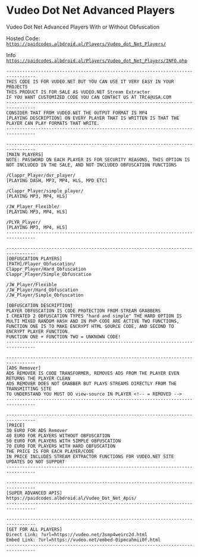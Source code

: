 # Vudeo Dot Net Advanced Players
Vudeo Dot Net Advanced Players With or Without Obfuscation

Hosted Code: <code>https://paidcodes.albdroid.al/Players/Vudeo_dot_Net_Players/</code>


Info <code>https://paidcodes.albdroid.al/Players/Vudeo_dot_Net_Players/INFO.php</code>

    ---------------------------------------------------------------------------------
    THIS CODE IS FOR VUDEO.NET BUT YOU CAN USE IT VERY EASY IN YOUR PROJECTS
    THIS PRODUCT IS FOR SALE AS VUDEO.NET Stream Extractor
    IF YOU WANT CUSTOMIZED CODE YOU CAN CONTACT US AT TRC4@USA.COM
    ---------------------------------------------------------------------------------
    CONSIDER THAT FROM VUDEO.NET THE OUTPUT FORMAT IS MP4
    [PLAYING DESCRIPTION] ON EVERY PLAYER THAT IS WRITTEN IS THAT THE PLAYER CAN PLAY FORMATS THAT WRITE.
    ---------------------------------------------------------------------------------

    ---------------------------------------------------------------------------------
    [MAIN PLAYERS]
    NOTE: PASSWORD ON EACH PLAYER IS FOR SECURITY REASONS, THIS OPTION IS NOT INCLUDED IN THE SALE, AND NOT INCLUDED OBFUSCATION FUNCTIONS

    /Clappr_Player/dvr_player/
    [PLAYING DASH, MP3, MP4, HLS, MPD ETC]

    /Clappr_Player/simple_player/
    [PLAYING MP3, MP4, HLS]

    /JW_Player_Flexible/
    [PLAYING MP3, MP4, HLS]

    /PLYR_Player/
    [PLAYING MP3, MP4, HLS]
    ---------------------------------------------------------------------------------

    ---------------------------------------------------------------------------------
    [OBFUSCATION PLAYERS]
    [PATH]/Player_Obfuscation/
    Clappr_Player/Hard_Obfuscation
    Clappr_Player/Simple_Obfuscation

    /JW_Player/Flexible
    /JW_Player/Hard_Obfuscation
    /JW_Player/Simple_Obfuscation

    [OBFUSCATION DESCRIPTION]
    PLAYER OBFUSCATION IS CODE PROTECTION FROM STREAM GRABBERS
    I CREATED 2 OBFUSCATION TYPES "hard and simple" THE HARD OPTION IS MULTI MIXED RANDOM HASH AND IN PHP CODE ARE ACTIVE TWO FUNCTIONS, FUNCTION ONE IS TO MAKE ENCRYPT HTML SOURCE CODE, AND SECOND TO ENCRYPT PLAYER FUNCTION.
    FUNCTION ONE + FUNCTION TWO = UNKNOWN CODE!
    ---------------------------------------------------------------------------------

    ---------------------------------------------------------------------------------
    [ADS_Remover]
    ADS REMOVER IS CODE TRANSFORMER, REMOVES ADS FROM THE PLAYER EVEN RETURNS THE PLAYER CLEAN
    ADS REMOVER DOES NOT GRABBER BUT PLAYS STREAMS DIRECTLY FROM THE TRANSMITTING SITE
    TO UNDERSTAND YOU MUST DO view-source IN PLAYER <!-- = REMOVED -->
    ---------------------------------------------------------------------------------

    ---------------------------------------------------------------------------------
    [PRICE]
    30 EURO FOR ADS Remover
    40 EURO FOR PLAYERS WITHOUT OBFUSCATION
    50 EURO FOR PLAYERS WITH SIMPLE OBFUSCATION
    70 EURO FOR PLAYERS WITH HARD OBFUSCATION
    THE PRICE IS FOR EACH PLAYER/CODE
    IN PRICE INCLUDES STREAM EXTRACTOR FUNCTIONS FOR VUDEO.NET SITE
    UPDATES DO NOT SUPPORT
    ---------------------------------------------------------------------------------

    ---------------------------------------------------------------------------------
    [SUPER ADVANCED APIS]
    https://paidcodes.albdroid.al/Vudeo_Dot_Net_Apis/
    ---------------------------------------------------------------------------------

    ---------------------------------------------------------------------------------
    [GET FOR ALL PLAYERS]
    Direct Link: ?url=https://vudeo.net/3smp4weirc2d.html
    Embed Link: ?url=https://vudeo.net/embed-0ipmcahmii0f.html
    ---------------------------------------------------------------------------------
